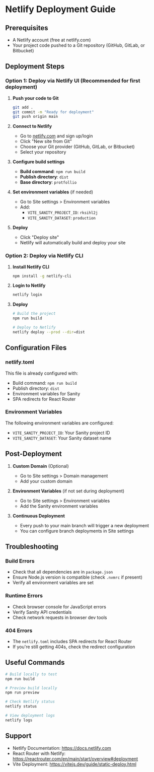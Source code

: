 # Netlify Deployment Guide

## Prerequisites
- A Netlify account (free at netlify.com)
- Your project code pushed to a Git repository (GitHub, GitLab, or Bitbucket)

## Deployment Steps

### Option 1: Deploy via Netlify UI (Recommended for first deployment)

1. **Push your code to Git**
   ```bash
   git add .
   git commit -m "Ready for deployment"
   git push origin main
   ```

2. **Connect to Netlify**
   - Go to [netlify.com](https://netlify.com) and sign up/login
   - Click "New site from Git"
   - Choose your Git provider (GitHub, GitLab, or Bitbucket)
   - Select your repository

3. **Configure build settings**
   - **Build command**: `npm run build`
   - **Publish directory**: `dist`
   - **Base directory**: `protfollio`

4. **Set environment variables** (if needed)
   - Go to Site settings > Environment variables
   - Add:
     - `VITE_SANITY_PROJECT_ID`: `rksihl2j`
     - `VITE_SANITY_DATASET`: `production`

5. **Deploy**
   - Click "Deploy site"
   - Netlify will automatically build and deploy your site

### Option 2: Deploy via Netlify CLI

1. **Install Netlify CLI**
   ```bash
   npm install -g netlify-cli
   ```

2. **Login to Netlify**
   ```bash
   netlify login
   ```

3. **Deploy**
   ```bash
   # Build the project
   npm run build
   
   # Deploy to Netlify
   netlify deploy --prod --dir=dist
   ```

## Configuration Files

### netlify.toml
This file is already configured with:
- Build command: `npm run build`
- Publish directory: `dist`
- Environment variables for Sanity
- SPA redirects for React Router

### Environment Variables
The following environment variables are configured:
- `VITE_SANITY_PROJECT_ID`: Your Sanity project ID
- `VITE_SANITY_DATASET`: Your Sanity dataset name

## Post-Deployment

1. **Custom Domain** (Optional)
   - Go to Site settings > Domain management
   - Add your custom domain

2. **Environment Variables** (if not set during deployment)
   - Go to Site settings > Environment variables
   - Add the Sanity environment variables

3. **Continuous Deployment**
   - Every push to your main branch will trigger a new deployment
   - You can configure branch deployments in Site settings

## Troubleshooting

### Build Errors
- Check that all dependencies are in `package.json`
- Ensure Node.js version is compatible (check `.nvmrc` if present)
- Verify all environment variables are set

### Runtime Errors
- Check browser console for JavaScript errors
- Verify Sanity API credentials
- Check network requests in browser dev tools

### 404 Errors
- The `netlify.toml` includes SPA redirects for React Router
- If you're still getting 404s, check the redirect configuration

## Useful Commands

```bash
# Build locally to test
npm run build

# Preview build locally
npm run preview

# Check Netlify status
netlify status

# View deployment logs
netlify logs
```

## Support
- Netlify Documentation: https://docs.netlify.com
- React Router with Netlify: https://reactrouter.com/en/main/start/overview#deployment
- Vite Deployment: https://vitejs.dev/guide/static-deploy.html 